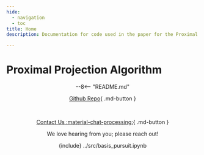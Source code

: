 ```yaml
---
hide:
  - navigation
  - toc
title: Home
description: Documentation for code used in the paper for the Proximal Projection (PP) algorithm.

---
```


# Proximal Projection Algorithm

<center>

  --8<-- "README.md"
  
  [Github Repo](https://github.com/TypalAcademy/proximal-projection-algorithm){ .md-button  }
  
  <br>
    
  [Contact Us :material-chat-processing:](https://form.jotform.com/TypalAcademy/contact-form){ .md-button }

  We love hearing from you; please reach out!


  {include} ../src/basis_pursuit.ipynb 

</center>

<br>
